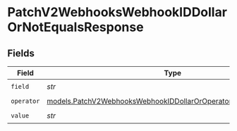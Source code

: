 # PatchV2WebhooksWebhookIDDollarOrNotEqualsResponse


## Fields

| Field                                                                                                                                      | Type                                                                                                                                       | Required                                                                                                                                   | Description                                                                                                                                |
| ------------------------------------------------------------------------------------------------------------------------------------------ | ------------------------------------------------------------------------------------------------------------------------------------------ | ------------------------------------------------------------------------------------------------------------------------------------------ | ------------------------------------------------------------------------------------------------------------------------------------------ |
| `field`                                                                                                                                    | *str*                                                                                                                                      | :heavy_check_mark:                                                                                                                         | N/A                                                                                                                                        |
| `operator`                                                                                                                                 | [models.PatchV2WebhooksWebhookIDDollarOrOperatorNotEqualsResponse](../models/patchv2webhookswebhookiddollaroroperatornotequalsresponse.md) | :heavy_check_mark:                                                                                                                         | N/A                                                                                                                                        |
| `value`                                                                                                                                    | *str*                                                                                                                                      | :heavy_check_mark:                                                                                                                         | N/A                                                                                                                                        |